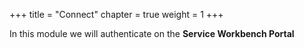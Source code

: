 +++
title = "Connect"
chapter = true
weight = 1
+++

In this module we will authenticate on the **Service Workbench Portal**